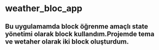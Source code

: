# weather_bloc_app

##  Bu uygulamamda block öğrenme amaçlı state yönetimi olarak block kullandım.Projemde tema ve wetaher olarak iki block oluşturdum.
